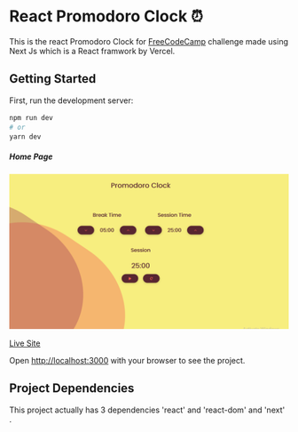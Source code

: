 # React Promodoro Clock ⏰

This is the react Promodoro Clock for [FreeCodeCamp](https://www.freecodecamp.org/) challenge made using Next Js which is a React framwork by Vercel.

## Getting Started

First, run the development server:

```bash
npm run dev
# or
yarn dev
```

##### Home Page

![ScreenShot of Form](a.png)


[Live Site](https://promodoro-clock.netlify.app/)


Open [http://localhost:3000](http://localhost:3000) with your browser to see the project.

## Project Dependencies

This project actually has 3 dependencies  'react' and 'react-dom' and 'next' .


